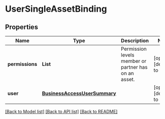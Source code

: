 # UserSingleAssetBinding
## Properties

| Name | Type | Description | Notes |
|------------ | ------------- | ------------- | -------------|
| **permissions** | **List** | Permission levels member or partner has on an asset. | [optional] [default to null] |
| **user** | [**BusinessAccessUserSummary**](BusinessAccessUserSummary.md) |  | [optional] [default to null] |

[[Back to Model list]](../README.md#documentation-for-models) [[Back to API list]](../README.md#documentation-for-api-endpoints) [[Back to README]](../README.md)

